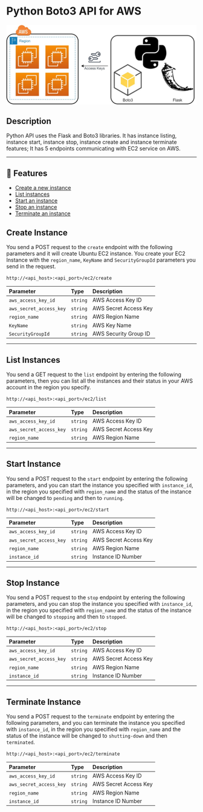 # Python Boto3 API for AWS

![api](./readme/boto3.jpg)

## Description

Python API uses the Flask and Boto3 libraries. It has instance listing, instance start, instance stop, instance create and instance terminate features; It has 5 endpoints communicating with EC2 service on AWS.

---

## 📝 Features

- [Create a new instance](#create_instance)
- [List instances](#list_instance)
- [Start an instance](#start_instance)
- [Stop an instance](#stop_instance)
- [Terminate an instance](#terminate_instance)


## Create Instance <a name = "create_instance"></a>

You send a POST request to the `create` endpoint with the following parameters and it will create Ubuntu EC2 instance. You create your EC2 Instance with the `region_name`, `KeyName` and `SecurityGroupId` parameters you send in the request.

```
http://<api_host>:<api_port>/ec2/create
```

| Parameter               | Type     | Description           |
| :---------------------- | :------- | :-------------------- |
| `aws_access_key_id`     | `string` | AWS Access Key ID     |
| `aws_secret_access_key` | `string` | AWS Secret Access Key |
| `region_name`           | `string` | AWS Region Name       |
| `KeyName`               | `string` | AWS Key Name          |
| `SecurityGroupId`       | `string` | AWS Security Group ID |

---

## List Instances <a name = "list_instance"></a>

You send a GET request to the `list` endpoint by entering the following parameters, then you can list all the instances and their status in your AWS account in the region you specify.

```
http://<api_host>:<api_port>/ec2/list
```

| Parameter               | Type     | Description           |
| :---------------------- | :------- | :-------------------- |
| `aws_access_key_id`     | `string` | AWS Access Key ID     |
| `aws_secret_access_key` | `string` | AWS Secret Access Key |
| `region_name`           | `string` | AWS Region Name       |

---

## Start Instance <a name = "start_instance"></a>

You send a POST request to the `start` endpoint by entering the following parameters, and you can start the instance you specified with `instance_id`, in the region you specified with `region_name` and the status of the instance will be changed to `pending` and then to `running`.

```
http://<api_host>:<api_port>/ec2/start
```

| Parameter               | Type     | Description           |
| :---------------------- | :------- | :-------------------- |
| `aws_access_key_id`     | `string` | AWS Access Key ID     |
| `aws_secret_access_key` | `string` | AWS Secret Access Key |
| `region_name`           | `string` | AWS Region Name       |
| `instance_id`           | `string` | Instance ID Number    |

---

## Stop Instance <a name = "stop_instance"></a>

You send a POST request to the `stop` endpoint by entering the following parameters, and you can stop the instance you specified with `instance_id`, in the region you specified with `region_name` and the status of the instance will be changed to `stopping` and then to `stopped`.

```
http://<api_host>:<api_port>/ec2/stop
```

| Parameter               | Type     | Description           |
| :---------------------- | :------- | :-------------------- |
| `aws_access_key_id`     | `string` | AWS Access Key ID     |
| `aws_secret_access_key` | `string` | AWS Secret Access Key |
| `region_name`           | `string` | AWS Region Name       |
| `instance_id`           | `string` | Instance ID Number    |

---

## Terminate Instance <a name = "terminate_instance"></a>

You send a POST request to the `terminate` endpoint by entering the following parameters, and you can terminate the instance you specified with `instance_id`, in the region you specified with `region_name` and the status of the instance will be changed to `shutting-down` and then `terminated`.

```
http://<api_host>:<api_port>/ec2/terminate
```

| Parameter               | Type     | Description           |
| :---------------------- | :------- | :-------------------- |
| `aws_access_key_id`     | `string` | AWS Access Key ID     |
| `aws_secret_access_key` | `string` | AWS Secret Access Key |
| `region_name`           | `string` | AWS Region Name       |
| `instance_id`           | `string` | Instance ID Number    |
